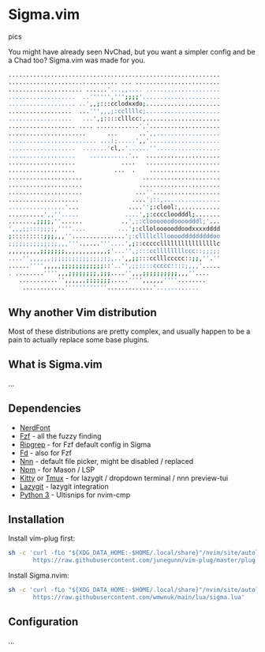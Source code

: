# Sigma.vim

pics

You might have already seen NvChad, but you want a simpler config and be a Chad
too? Sigma.vim was made for you.

```sh
............................................................
............................... ... ........................
..................... ......'...,,.... .....................
...................  ..'''''',''';;;;'......................
................... ..',,;:::cclodxxdo;.....................
..................  ...''',,,;:ccllllc;.....................
..................   ...',;::::clllcc:,.....................
................... .... ............','....................
......................      ...      ..',,..................
......................... ...:;.....',,'....................
...................  .......'cl,.'......''..................
...................    ...........'..  .....................
...................             ....   .....................
...................           ...  .    ....................
.....................                 ......................
.....................                .......................
.....................               ...''...................
....................               ....';::,................
................'...              ....'';:clool:,...........
..........',,''.....             ....',;:ccccloodddl;.......
.......,;;;;,''......           ..',;:cloooooodoooodddl;'...
',,,;;:::;;;;,''''....         ...';:clloloooooddoodxxxxdddd
;:::::::::;;;,,,''...............';:cllllcllloooodddddddddoo
;;;;;;;;;;;;;;,,,'''......'''....',;::cccccllllllllllllllllc
,,,,,,,,,;;;;;;;,,,,,,,,,,,,;'...'',;:::ccllllllllccc::;;;;;
....'',,,,,,;;;;;;;;;;;;;;;;;,..',,;;:::cclllccccc::;;,''.''
......'''',,,,,;;;;;;;;;;;;::'..'',;;::::ccccc::::;,,,'.....
. ........'''',,,;;;;;;;;,;;;....'',,,;;;;;;;;;;,,,''....   
   ...........'',,,,,,;;;;;;;.....'''',,,,,,''''........    
    ............''''''''''''.............'............
```

## Why another Vim distribution

Most of these distributions are pretty complex, and usually happen to be a pain
to actually replace some base plugins.

## What is Sigma.vim

...

## Dependencies

- [NerdFont](https://github.com/ryanoasis/nerd-fonts)
- [Fzf](https://github.com/junegunn/fzf) - all the fuzzy finding
- [Ripgrep](https://github.com/BurntSushi/ripgrep) - for Fzf default config in Sigma
- [Fd](https://github.com/sharkdp/fd) - also for Fzf
- [Nnn](https://github.com/jarun/nnn) - default file picker, might be disabled / replaced
- [Npm](https://github.com/npm/cli) - for Mason / LSP
- [Kitty](https://github.com/kovidgoyal/kitty) or [Tmux](https://github.com/tmux/tmux) - for lazygit / dropdown terminal / nnn preview-tui
- [Lazygit](https://github.com/jesseduffield/lazygit) - lazygit integration
- [Python 3](https://www.python.org/) - Ultisnips for nvim-cmp

## Installation

Install vim-plug first:

```sh
sh -c 'curl -fLo "${XDG_DATA_HOME:-$HOME/.local/share}"/nvim/site/autoload/plug.vim --create-dirs \
       https://raw.githubusercontent.com/junegunn/vim-plug/master/plug.vim'
```

Install Sigma.nvim:

```sh
sh -c 'curl -fLo "${XDG_DATA_HOME:-$HOME/.local/share}"/nvim/site/autoload/lua/sigma.lua --create-dirs \
       https://raw.githubusercontent.com/wmwnuk/main/lua/sigma.lua'
```

## Configuration

...
